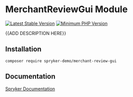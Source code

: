 # MerchantReviewGui Module
[![Latest Stable Version](https://poser.pugx.org/spryker-demo/merchant-review-gui/v/stable.svg)](https://packagist.org/packages/spryker-demo/merchant-review-gui)
[![Minimum PHP Version](https://img.shields.io/badge/php-%3E%3D%207.4-8892BF.svg)](https://php.net/)

{{ADD DESCRIPTION HERE}}

## Installation

```
composer require spryker-demo/merchant-review-gui
```

## Documentation

[Spryker Documentation](https://academy.spryker.com/developing_with_spryker/module_guide/modules.html)
